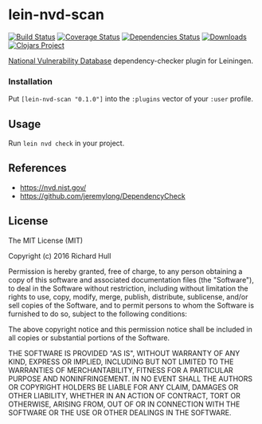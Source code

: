 # lein-nvd-scan
[![Build Status](https://travis-ci.org/rm-hull/lein-nvd-scan.svg?branch=master)](http://travis-ci.org/rm-hull/lein-nvd-scan) [![Coverage Status](https://coveralls.io/repos/rm-hull/lein-nvd-scan/badge.svg?branch=master)](https://coveralls.io/r/rm-hull/lein-nvd-scan?branch=master) [![Dependencies Status](https://jarkeeper.com/rm-hull/lein-nvd-scan/status.svg)](https://jarkeeper.com/rm-hull/lein-nvd-scan) [![Downloads](https://jarkeeper.com/rm-hull/lein-nvd-scan/downloads.svg)](https://jarkeeper.com/rm-hull/lein-nvd-scan) [![Clojars Project](https://img.shields.io/clojars/v/rm-hull/lein-nvd-scan.svg)](https://clojars.org/rm-hull/lein-nvd-scan)

[National Vulnerability Database](https://nvd.nist.gov/) dependency-checker plugin for Leiningen.

### Installation

Put `[lein-nvd-scan "0.1.0"]` into the `:plugins` vector of your `:user` profile.

## Usage

Run `lein nvd check` in your project.

## References

* https://nvd.nist.gov/
* https://github.com/jeremylong/DependencyCheck

## License

The MIT License (MIT)

Copyright (c) 2016 Richard Hull

Permission is hereby granted, free of charge, to any person obtaining a copy of
this software and associated documentation files (the "Software"), to deal in
the Software without restriction, including without limitation the rights to
use, copy, modify, merge, publish, distribute, sublicense, and/or sell copies of
the Software, and to permit persons to whom the Software is furnished to do so,
subject to the following conditions:

The above copyright notice and this permission notice shall be included in all
copies or substantial portions of the Software.

THE SOFTWARE IS PROVIDED "AS IS", WITHOUT WARRANTY OF ANY KIND, EXPRESS OR
IMPLIED, INCLUDING BUT NOT LIMITED TO THE WARRANTIES OF MERCHANTABILITY, FITNESS
FOR A PARTICULAR PURPOSE AND NONINFRINGEMENT. IN NO EVENT SHALL THE AUTHORS OR
COPYRIGHT HOLDERS BE LIABLE FOR ANY CLAIM, DAMAGES OR OTHER LIABILITY, WHETHER
IN AN ACTION OF CONTRACT, TORT OR OTHERWISE, ARISING FROM, OUT OF OR IN
CONNECTION WITH THE SOFTWARE OR THE USE OR OTHER DEALINGS IN THE SOFTWARE.
